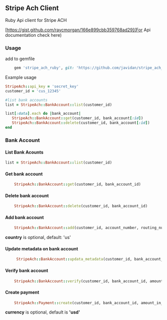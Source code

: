 ## Stripe Ach Client

Ruby Api client for Stripe ACH

[https://gist.github.com/raycmorgan/166e899cbb359768ad29](For Api documentation check here) 

### Usage
add to gemfile
```ruby
    gem 'stripe_ach_ruby', git: 'https://github.com/javidan/stripe_ach_ruby'
```

Example usage

```ruby
StripeAch::api_key = 'secret_key'
customer_id = 'cus_12345'

#list bank accounts
list = StripeAch::BankAccount::list(customer_id)

list[:data].each do |bank_account|
   StripeAch::BankAccount::get(customer_id, bank_account[:id])
   StripeAch::BankAccount::delete(customer_id, bank_account[:id])
end
```

### Bank Account
#### List Bank Acounts

```ruby
list = StripeAch::BankAccount::list(customer_id)
```

#### Get bank account

```ruby
    StripeAch::BankAccount::get(customer_id, bank_account_id)
```

#### Delete bank account
```ruby
    StripeAch::BankAccount::delete(customer_id, bank_account_id)
```

#### Add bank account
```ruby
    StripeAch::BankAccount::add(customer_id, account_number, routing_number, country)
```

**country** is optional, default: 'us'

#### Update metadata on bank account
```ruby
     StripeAch::BankAccount::updata_metadata(customer_id, bank_account_id, :hello=>'world')
```

#### Verify bank account

```ruby
    StripeAch::BankAccount::verify(customer_id, bank_account_id, amount1, amount2)
```

#### Create payment
```ruby
    StripeAch::Payment::create(customer_id, bank_account_id, amount_in_cents, currency)
 ```

 **currency** is optional, default is **'usd'**
